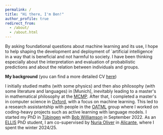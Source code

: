 ```yaml
---
permalink: /
title: "Hi there, I'm Ben!"
author_profile: true
redirect_from: 
  - /about/
  - /about.html
---
```


By asking foundational questions about machine learning and its use, I hope to help shaping the development and deployment of `artificial intelligence´ in a way that is beneficial and not harmful to society. I have been thinking especially about the interpretation and evaluation of probabilistic predictions and about the relation between individuals and groups.  


**My background** (you can find a more detailed CV [here](https://benedikthoeltgen.github.io/cv/))

I initially studied maths (with some physics) and then also philosophy (with some literature and languages) in [Munich], inevitably leading to a master's in mathematical philosophy at the [MCMP](https://www.mcmp.philosophie.uni-muenchen.de/about/index.html). After that, I completed a master's in computer science in [Oxford](https://www.shutterstock.com/de/search/oxford), with a focus on machine learning. This led to a research assistantship with people in the [OATML](https://oatml.cs.ox.ac.uk/) group where I worked on coding-heavy projects such as active learning with language models. I started my PhD in [Tübingen](https://www.shutterstock.com/de/search/t%C3%BCbingen) with [Bob Williamson](https://fm.ls/bob) in September 2022. As an [ELLIS](https://ellis.eu/phd-postdoc) PhD student, I am co-supervised by [Nuria Oliver](https://ellisalicante.org/people/nuriaoliver-en/) in [Alicante](https://www.shutterstock.com/de/search/alicante), where I spent the winter 2024/25.